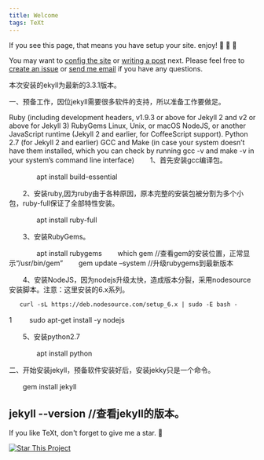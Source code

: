 ```yaml
---
title: Welcome
tags: TeXt
---
```


If you see this page, that means you have setup your site. enjoy! :ghost: :ghost: :ghost:

You may want to [config the site](https://kitian616.github.io/jekyll-TeXt-theme/docs/en/configuration) or [writing a post](https://kitian616.github.io/jekyll-TeXt-theme/docs/en/writing-posts) next. Please feel free to [create an issue](https://github.com/kitian616/jekyll-TeXt-theme/issues) or [send me email](mailto:kitian616@outlook.com) if you have any questions.

<!--more-->

本次安装的ekyll为最新的3.3.1版本。

一、预备工作，因位jekyll需要很多软件的支持，所以准备工作要做足。

Ruby (including development headers, v1.9.3 or above for Jekyll 2 and v2 or above for Jekyll 3)
RubyGems
Linux, Unix, or macOS
NodeJS, or another JavaScript runtime (Jekyll 2 and earlier, for CoffeeScript support).
Python 2.7 (for Jekyll 2 and earlier)
GCC and Make (in case your system doesn’t have them installed, which you can check by running gcc -v and make -v in your system’s command line interface)
　　1、首先安装gcc编译包。

　　　　apt install build-essential

　　2、安装ruby,因为ruby由于各种原因，原本完整的安装包被分割为多个小包，ruby-full保证了全部特性安装。

　　　　apt install ruby-full

　　3、安装RubyGems。

　　　　apt install rubygems
　　which gem //查看gem的安装位置，正常显示“/usr/bin/gem”
　　gem update –system //升级rubygems到最新版本

　　4、安装NodeJS，因为nodejs升级太快，造成版本分裂，采用nodesource安装脚本。注意：这里安装的6.x系列。 　　

       curl -sL https://deb.nodesource.com/setup_6.x | sudo -E bash - 
1
　　 sudo apt-get install -y nodejs

　　5、安装python2.7

　　　　apt install python

二、开始安装jekyll，预备软件安装好后，安装jekky只是一个命令。

　　gem install jekyll

  jekyll   --version           //查看jekyll的版本。
---

If you like TeXt, don't forget to give me a star. :star2:

[![Star This Project](https://img.shields.io/github/stars/kitian616/jekyll-TeXt-theme.svg?label=Stars&style=social)](https://github.com/kitian616/jekyll-TeXt-theme/)
